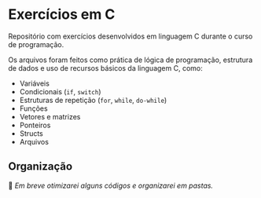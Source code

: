 # Exercícios em C

Repositório com exercícios desenvolvidos em linguagem C durante o curso de programação.

Os arquivos foram feitos como prática de lógica de programação, estrutura de dados e uso de recursos básicos da linguagem C, como:

- Variáveis
- Condicionais (`if`, `switch`)
- Estruturas de repetição (`for`, `while`, `do-while`)
- Funções
- Vetores e matrizes
- Ponteiros
- Structs
- Arquivos

## Organização

📌 *Em breve otimizarei alguns códigos e organizarei em pastas.*
